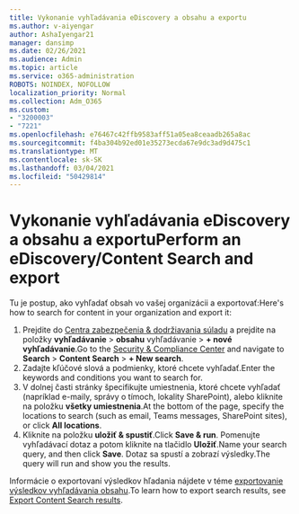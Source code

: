 ```yaml
---
title: Vykonanie vyhľadávania eDiscovery a obsahu a exportu
ms.author: v-aiyengar
author: AshaIyengar21
manager: dansimp
ms.date: 02/26/2021
ms.audience: Admin
ms.topic: article
ms.service: o365-administration
ROBOTS: NOINDEX, NOFOLLOW
localization_priority: Normal
ms.collection: Adm_O365
ms.custom:
- "3200003"
- "7221"
ms.openlocfilehash: e76467c42ffb9583aff51a05ea8ceaadb265a8ac
ms.sourcegitcommit: f4ba304b92ed01e35273ecda67e9dc3ad9d475c1
ms.translationtype: MT
ms.contentlocale: sk-SK
ms.lasthandoff: 03/04/2021
ms.locfileid: "50429814"
---
```

# <a name="perform-an-ediscoverycontent-search-and-export"></a><span data-ttu-id="dc281-102">Vykonanie vyhľadávania eDiscovery a obsahu a exportu</span><span class="sxs-lookup"><span data-stu-id="dc281-102">Perform an eDiscovery/Content Search and export</span></span>

<span data-ttu-id="dc281-103">Tu je postup, ako vyhľadať obsah vo vašej organizácii a exportovať:</span><span class="sxs-lookup"><span data-stu-id="dc281-103">Here's how to search for content in your organization and export it:</span></span>

1. <span data-ttu-id="dc281-104">Prejdite do [Centra zabezpečenia & dodržiavania súladu](https://go.microsoft.com/fwlink/?linkid=2086958) a prejdite na položky **vyhľadávanie**  >  **obsahu** vyhľadávanie  >  **+ nové vyhľadávanie**.</span><span class="sxs-lookup"><span data-stu-id="dc281-104">Go to the [Security & Compliance Center](https://go.microsoft.com/fwlink/?linkid=2086958) and navigate to **Search** > **Content Search** > **+ New search**.</span></span>
1. <span data-ttu-id="dc281-105">Zadajte kľúčové slová a podmienky, ktoré chcete vyhľadať.</span><span class="sxs-lookup"><span data-stu-id="dc281-105">Enter the keywords and conditions you want to search for.</span></span>
1. <span data-ttu-id="dc281-106">V dolnej časti stránky špecifikujte umiestnenia, ktoré chcete vyhľadať (napríklad e-maily, správy o tímoch, lokality SharePoint), alebo kliknite na položku **všetky umiestnenia**.</span><span class="sxs-lookup"><span data-stu-id="dc281-106">At the bottom of the page, specify the locations to search (such as email, Teams messages, SharePoint sites), or click **All locations**.</span></span>
1. <span data-ttu-id="dc281-107">Kliknite na položku **uložiť & spustiť**.</span><span class="sxs-lookup"><span data-stu-id="dc281-107">Click **Save & run**.</span></span> <span data-ttu-id="dc281-108">Pomenujte vyhľadávací dotaz a potom kliknite na tlačidlo **Uložiť**.</span><span class="sxs-lookup"><span data-stu-id="dc281-108">Name your search query, and then click **Save**.</span></span> <span data-ttu-id="dc281-109">Dotaz sa spustí a zobrazí výsledky.</span><span class="sxs-lookup"><span data-stu-id="dc281-109">The query will run and show you the results.</span></span>

<span data-ttu-id="dc281-110">Informácie o exportovaní výsledkov hľadania nájdete v téme [exportovanie výsledkov vyhľadávania obsahu](https://go.microsoft.com/fwlink/?linkid=2102118).</span><span class="sxs-lookup"><span data-stu-id="dc281-110">To learn how to export search results, see [Export Content Search results](https://go.microsoft.com/fwlink/?linkid=2102118).</span></span>

